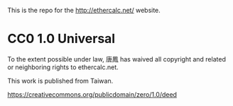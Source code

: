 This is the repo for the <http://ethercalc.net/> website.

# CC0 1.0 Universal

To the extent possible under law, 唐鳳 has waived all copyright and related
or neighboring rights to ethercalc.net.

This work is published from Taiwan.

<https://creativecommons.org/publicdomain/zero/1.0/deed>
